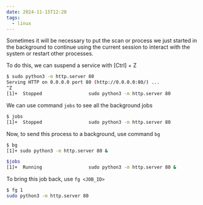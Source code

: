 ```yaml
---
date: 2024-11-15T12:20
tags:
  - linux
---
```

Sometimes it will be necessary to put the scan or process we just started in the background to continue using the current session to interact with the system or restart other processes.

To do this, we can suspend a service with \[Ctrl\] + Z

```bash
$ sudo python3 -m http.server 80
Serving HTTP on 0.0.0.0 port 80 (http://0.0.0.0:80/) ...
^Z
[1]+  Stopped                 sudo python3 -m http.server 80
```

We can use command `jobs` to see all the background jobs

```bash
$ jobs
[1]+  Stopped                 sudo python3 -m http.server 80
```

Now, to send this process to a background, use command `bg`

```bash
$ bg
[1]+ sudo python3 -m http.server 80 &

$jobs
[1]+  Running                 sudo python3 -m http.server 80 &
```

To bring this job back, use `fg <JOB_ID>`

```bash
$ fg 1
sudo python3 -m http.server 80
```
